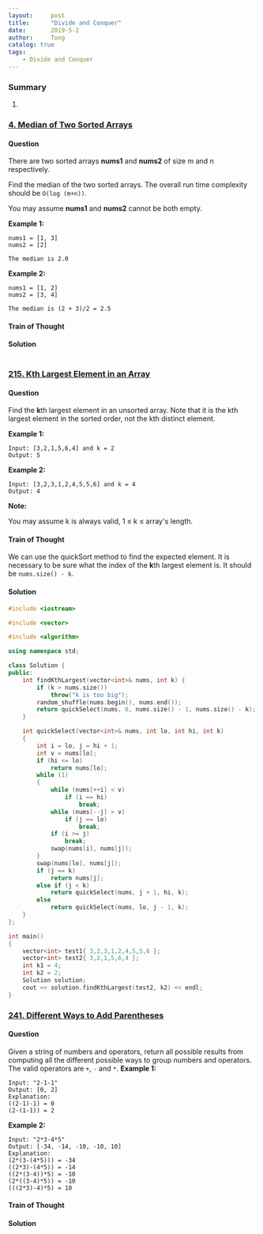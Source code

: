 ```yaml
---
layout:     post
title:      "Divide and Conquer"
date:       2019-5-2
author:     Tong
catalog: true
tags:
    - Divide and Conquer
---
```


### Summary

1.


### [4. Median of Two Sorted Arrays](https://leetcode.com/problems/median-of-two-sorted-arrays/)

#### Question

There are two sorted arrays __nums1__ and __nums2__ of size m and n respectively.

Find the median of the two sorted arrays. The overall run time complexity should be `O(log (m+n))`.

You may assume __nums1__ and __nums2__ cannot be both empty.

__Example 1:__
```
nums1 = [1, 3]
nums2 = [2]

The median is 2.0
```

__Example 2:__
```
nums1 = [1, 2]
nums2 = [3, 4]

The median is (2 + 3)/2 = 2.5
```

#### Train of Thought

#### Solution
```cpp

```

### [215. Kth Largest Element in an Array](https://leetcode.com/problems/kth-largest-element-in-an-array/)

#### Question

Find the <b>k</b>th largest element in an unsorted array. Note that it is the kth largest element in the sorted order, not the kth distinct element.

__Example 1:__
```
Input: [3,2,1,5,6,4] and k = 2
Output: 5
```

__Example 2:__
```
Input: [3,2,3,1,2,4,5,5,6] and k = 4
Output: 4
```

__Note:__

You may assume k is always valid, 1 ≤ k ≤ array's length.

#### Train of Thought

We can use the quickSort method to find the expected element. It is necessary to be sure what the index of the <b>k</b>th largest element is. It should be `nums.size() - k`.

#### Solution
```cpp
#include <iostream>

#include <vector>

#include <algorithm>

using namespace std;

class Solution {
public:
	int findKthLargest(vector<int>& nums, int k) {
		if (k > nums.size())
			throw("k is too big");
		random_shuffle(nums.begin(), nums.end());
		return quickSelect(nums, 0, nums.size() - 1, nums.size() - k);
	}

	int quickSelect(vector<int>& nums, int lo, int hi, int k)
	{
		int i = lo, j = hi + 1;
		int v = nums[lo];
		if (hi <= lo)
			return nums[lo];
		while (1)
		{
			while (nums[++i] < v)
				if (i == hi)
					break;
			while (nums[--j] > v)
				if (j == lo)
					break;
			if (i >= j)
				break;
			swap(nums[i], nums[j]);
		}
		swap(nums[lo], nums[j]);
		if (j == k)    
			return nums[j];
		else if (j < k)
			return quickSelect(nums, j + 1, hi, k);
		else
			return quickSelect(nums, lo, j - 1, k);
	}
};

int main()
{
	vector<int> test1{ 3,2,3,1,2,4,5,5,6 };
	vector<int> test2{ 3,2,1,5,6,4 };
	int k1 = 4;
	int k2 = 2;
	Solution solution;
	cout << solution.findKthLargest(test2, k2) << endl;
}
```

### [241. Different Ways to Add Parentheses](https://leetcode.com/problems/different-ways-to-add-parentheses/)

#### Question

Given a string of numbers and operators, return all possible results from computing all the different possible ways to group numbers and operators. The valid operators are `+`, `-` and `*`.
__Example 1:__
```
Input: "2-1-1"
Output: [0, 2]
Explanation:
((2-1)-1) = 0
(2-(1-1)) = 2
```

__Example 2:__
```
Input: "2*3-4*5"
Output: [-34, -14, -10, -10, 10]
Explanation:
(2*(3-(4*5))) = -34
((2*3)-(4*5)) = -14
((2*(3-4))*5) = -10
(2*((3-4)*5)) = -10
(((2*3)-4)*5) = 10
```

#### Train of Thought



#### Solution
```cpp

```
